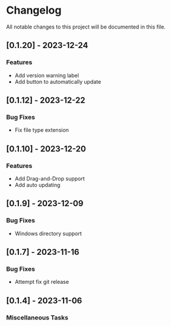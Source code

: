 # Changelog

All notable changes to this project will be documented in this file.

## [0.1.20] - 2023-12-24

### Features

- Add version warning label
- Add button to automatically update

<!-- generated by git-cliff -->
<!-- generated by git-cliff -->
<!-- generated by git-cliff -->
<!-- generated by git-cliff -->
<!-- generated by git-cliff -->
<!-- generated by git-cliff -->
<!-- generated by git-cliff -->
<!-- generated by git-cliff -->
## [0.1.12] - 2023-12-22

### Bug Fixes

- Fix file type extension

<!-- generated by git-cliff -->
<!-- generated by git-cliff -->
## [0.1.10] - 2023-12-20

### Features

- Add Drag-and-Drop support
- Add auto updating

<!-- generated by git-cliff -->
## [0.1.9] - 2023-12-09

### Bug Fixes

- Windows directory support

<!-- generated by git-cliff -->
<!-- generated by git-cliff -->
## [0.1.7] - 2023-11-16

### Bug Fixes

- Attempt fix git release

<!-- generated by git-cliff -->
<!-- generated by git-cliff -->
<!-- generated by git-cliff -->
## [0.1.4] - 2023-11-06

### Miscellaneous Tasks

<!-- generated by git-cliff -->
